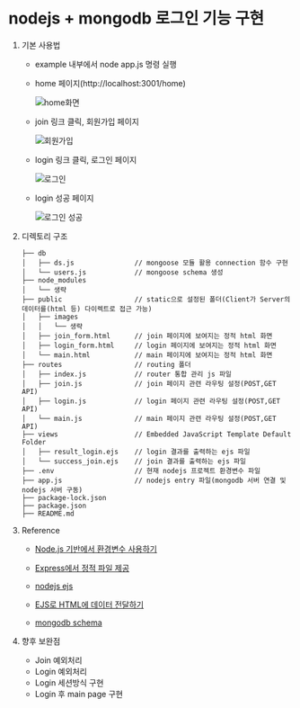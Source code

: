 # nodejs + mongodb  로그인 기능 구현

1.  기본 사용법

    -   example 내부에서 node app.js 명령 실행

    -   home 페이지(http://localhost:3001/home)

        ![home화면](https://user-images.githubusercontent.com/97032125/168474953-57ba9eb4-78bb-49d0-bf93-2147efe876f4.png)

    -   join 링크 클릭, 회원가입 페이지

        ![회원가입](https://user-images.githubusercontent.com/97032125/168479733-7d94574b-9281-433e-a771-a8ad45ec3e82.png)

    -   login 링크 클릭, 로그인 페이지

        ![로그인](https://user-images.githubusercontent.com/97032125/168479692-1464f13c-bdb0-45af-b86a-6b33de641bda.png)

    -   login 성공 페이지

        ![로그인 성공](https://user-images.githubusercontent.com/97032125/168475311-204603f7-77f2-48b8-8596-62520839da10.png)

2.  디렉토리 구조

    ```
    ├── db
    │   ├── ds.js               // mongoose 모듈 활용 connection 함수 구현
    │   └── users.js            // mongoose schema 생성
    ├── node_modules
    │   └── 생략
    ├── public                  // static으로 설정된 폴더(Client가 Server의 데이터를(html 등) 다이렉트로 접근 가능)
    │   ├── images
    │   │   └── 생략   
    │   ├── join_form.html      // join 페이지에 보여지는 정적 html 화면
    │   ├── login_form.html     // login 페이지에 보여지는 정적 html 화면
    │   └── main.html           // main 페이지에 보여지는 정적 html 화면
    ├── routes                  // routing 폴더
    │   ├── index.js            // router 통합 관리 js 파일
    │   ├── join.js             // join 페이지 관련 라우팅 설정(POST,GET API)
    │   ├── login.js            // login 페이지 관련 라우팅 설정(POST,GET API)
    │   └── main.js             // main 페이지 관련 라우팅 설정(POST,GET API)
    ├── views                   // Embedded JavaScript Template Default Folder
    │   ├── result_login.ejs    // login 결과를 출력하는 ejs 파일
    │   └── success_join.ejs    // join 결과를 출력하는 ejs 파일
    ├── .env                    // 현재 nodejs 프로젝트 환경변수 파일
    ├── app.js                  // nodejs entry 파일(mongodb 서버 연결 및 nodejs 서버 구동)
    ├── package-lock.json       
    ├── package.json
    ├── README.md
    ``` 

3. Reference

    -   [Node.js 기반에서 환경변수 사용하기](https://velog.io/@public_danuel/process-env-on-node-js)

    -   [Express에서 정적 파일 제공](https://expressjs.com/ko/starter/static-files.html)

    -   [nodejs ejs](https://devkingdom.tistory.com/81)

    -   [EJS로 HTML에 데이터 전달하기](https://itsjh.tistory.com/6)

    -   [mongodb schema](https://www.zerocho.com/category/MongoDB/post/59a1870210b942001853e250)

4. 향후 보완점
    - Join 예외처리
    - Login 예외처리
    - Login 세션방식 구현
    - Login 후 main page 구현